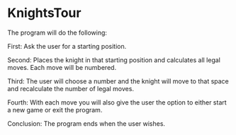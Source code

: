 # KnightsTour

The program will do the following:

First: Ask the user for a starting position.

Second: Places the knight in that starting position and calculates all legal moves. Each move will be numbered.

Third: The user will choose a number and the knight will move to that space and recalculate the number of legal moves.

Fourth: With each move you will also give the user the option to either start a new game or exit the program.

Conclusion: The program ends when the user wishes.
